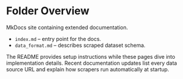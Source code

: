 # Folder Overview

MkDocs site containing extended documentation.
- `index.md` – entry point for the docs.
- `data_format.md` – describes scraped dataset schema.

The README provides setup instructions while these pages dive into
implementation details. Recent documentation updates list every data source URL
and explain how scrapers run automatically at startup.
